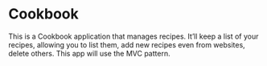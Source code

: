 # Cookbook
This is a Cookbook application that manages recipes. It’ll keep a list of your recipes, allowing you to list them, add new recipes even from websites, delete others. This app will use the MVC pattern.
